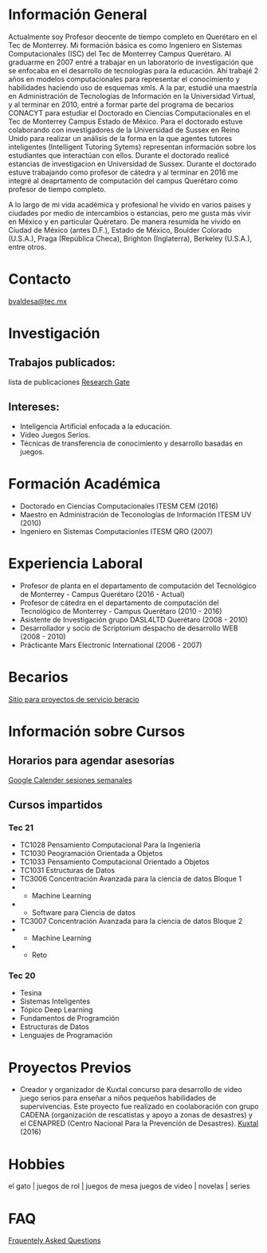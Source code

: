 # Información General
Actualmente soy Profesor deocente de tiempo completo en Querétaro en el Tec de Monterrey. Mi formación básica es como Ingeniero en Sistemas Computacionales (ISC) del Tec de Monterrey Campus Querétaro. Al graduarme en 2007 entré a trabajar en un laboratorio de investigación que se enfocaba en el desarrollo de tecnologías para la educación. Ahí trabajé 2 años en modelos computacionales para representar el conocimiento y habilidades haciendo uso de esquemas xmls. A la par, estudié una maestría en Administración de Tecnologías de Información en la Universidad Virtual, y al terminar en 2010, entré a formar parte del programa de becarios CONACYT para estudiar el Doctorado en Ciencias Computacionales en el Tec de Monterrey Campus Estado de México. Para el doctorado estuve colaborando con investigadores de la Universidad de Sussex en Reino Unido para realizar un análisis de la forma en la que agentes tutores inteligentes (Intelligent Tutoring Sytems) representan información sobre los estudiantes que interactúan con ellos. Durante el doctorado realicé estancias de investigacion en Universidad de Sussex. Durante el doctorado estuve trabajando como profesor de cátedra y al terminar en 2016 me integré al deaprtamento de computación del campus Querétaro como profesor de tiempo completo.

A lo largo de mi vida académica y profesional he vivido en varios paises y ciudades por medio de intercambios o estancias, pero me gusta más vivir en México y en particular Quéretaro. De manera resumida he vivido en Ciudad de México (antes D.F.), Estado de México, Boulder Colorado (U.S.A.), Praga (República Checa), Brighton (Inglaterra), Berkeley (U.S.A.), entre otros. 

# Contacto
bvaldesa@tec.mx

# Investigación

## Trabajos publicados: 
lista de publicaciones [Research Gate](https://www.researchgate.net/profile/Benjamin-Valdes-2)

## Intereses:

- Inteligencia Artificial enfocada a la educación.
- Video Juegos Serios.
- Técnicas de transferencia de conocimiento y desarrollo basadas en juegos.

# Formación Académica

- Doctorado en Ciencias Computacionales   ITESM CEM (2016)
- Maestro en Administración de Teconologías de Información ITESM UV (2010)
- Ingeniero en Sistemas Computacionles  ITESM QRO (2007)

# Experiencia Laboral

- Profesor de planta en el departamento de computación del Tecnológico de Monterrey - Campus Querétaro (2016 - Actual)
- Profesor de cátedra en el departamento de computación del Tecnológico de Monterrey - Campus Querétaro (2010 - 2016)
- Asistente de Investigación grupo DASL4LTD Querétaro (2008 - 2010)
- Desarrollador y socio de Scriptorium despacho de desarrollo WEB (2008 - 2010)
- Prácticante Mars Electronic International (2006 - 2007) 

# Becarios

[Sitio para proyectos de servicio beracio](benjaminva.github.io/Becarios)

# Información sobre Cursos 

## Horarios para agendar asesorías

[Google Calender sesiones semanales](https://qrgo.page.link/M6HNX)

## Cursos impartidos

### Tec 21

- TC1028 Pensamiento Computacional Para la Ingeniería
- TC1030 Peogramación Orientada a Objetos
- TC1033 Pensamiento Computacional Orientado a Objetos
- TC1031 Estructuras de Datos
- TC3006  Concentración Avanzada para la ciencia de datos Bloque 1
 - * Machine Learning
 - * Software para Ciencia de datos
- TC3007  Concentración Avanzada para la ciencia de datos Bloque 2
 - * Machine Learning
 - * Reto
 
### Tec 20

  - Tesina 
  - Sistemas Inteligentes
  - Tópico Deep Learning
  - Fundamentos de Programción
  - Estructuras de Datos
  - Lenguajes de Programación
  
# Proyectos Previos

- Creador y organizador de Kuxtal concurso para desarrollo de video juego serios para enseñar a niños pequeños habilidades de supervivencias. Este proyecto fue realizado en coolaboración con grupo CADENA (organización de rescatistas y apoyo a zonas de desastres) y el CENAPRED (Centro Nacional Para la Prevención de Desastres).   [Kuxtal](http://kuxtalvideojuegos.weebly.com/)  (2016)

# Hobbies
el gato  | juegos de rol | juegos de mesa
juegos de video | novelas | series

# FAQ
[Frquentely Asked Questions](benjaminva.github.io/FAQ)
